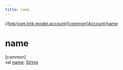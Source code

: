 ```yaml
---
title: name
---
```

//[link](../../../index.html)/[com.tink.model.account](../index.html)/[[common]Account](index.html)/[name](name.html)



# name



[common]\
val [name](name.html): [String](https://kotlinlang.org/api/latest/jvm/stdlib/kotlin/-string/index.html)




